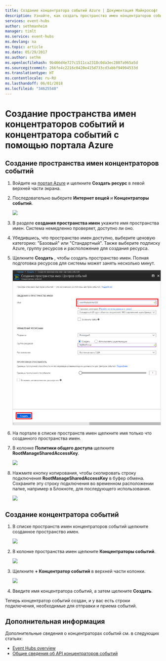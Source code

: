 ```yaml
---
title: Создание концентратора событий Azure | Документация Майкрософт
description: Узнайте, как создать пространство имен концентраторов событий Azure и концентратор событий с помощью портала Azure.
services: event-hubs
author: sethmanheim
manager: timlt
ms.service: event-hubs
ms.devlang: na
ms.topic: article
ms.date: 05/29/2017
ms.author: sethm
ms.openlocfilehash: 9b466d4e727c1511ca2318c0da3ec2807a965a5d
ms.sourcegitcommit: 266fe4c2216c0420e415d733cd3abbf94994533d
ms.translationtype: HT
ms.contentlocale: ru-RU
ms.lasthandoff: 06/01/2018
ms.locfileid: "34625548"
---
```

# <a name="create-an-event-hubs-namespace-and-an-event-hub-using-the-azure-portal"></a>Создание пространства имен концентраторов событий и концентратора событий с помощью портала Azure

## <a name="create-an-event-hubs-namespace"></a>Создание пространства имен концентраторов событий

1. Войдите на [портал Azure][Azure portal] и щелкните **Создать ресурс** в левой верхней части экрана.
2. Последовательно выберите **Интернет вещей** и **Концентраторы событий**.
   
    ![](./media/event-hubs-create/create-event-hub9.png)

3. В разделе **создания пространства имен** укажите имя пространства имен. Система немедленно проверяет, доступно ли оно.  

4. Убедившись, что пространство имен доступно, выберите ценовую категорию: "Базовый" или "Стандартный". Также выберите подписку Azure, группу ресурсов и расположение для создания ресурса.
 
5. Щелкните **Создать** , чтобы создать пространство имен. Полная подготовка ресурсов для системы может занять несколько минут.

    ![](./media/event-hubs-create/create-event-hub1.png)

6. На портале в списке пространств имен щелкните имя только что созданного пространства имен.

7. В колонке **Политики общего доступа** щелкните **RootManageSharedAccessKey**.
    
    ![](./media/event-hubs-create/create-event-hub7.png)

8. Нажмите кнопку копирования, чтобы скопировать строку подключения **RootManageSharedAccessKey** в буфер обмена. Сохраните эту строку подключения во временном расположении папке, например в Блокноте, для последующего использования.
    
    ![](./media/event-hubs-create/create-event-hub8.png)

## <a name="create-an-event-hub"></a>Создание концентратора событий

1. В списке пространств имен концентраторов событий щелкните созданное пространство имен.      
   
    ![](./media/event-hubs-create/create-event-hub2.png) 

2. В колонке пространства имен щелкните **Концентраторы событий**.
   
    ![](./media/event-hubs-create/create-event-hub3.png)

3. Щелкните **+ Концентратор событий** в верхней части колонки.
   
    ![](./media/event-hubs-create/create-event-hub4.png)
4. Введите имя концентратора событий, а затем щелкните **Создать**. 

Теперь концентратор событий создан, и у вас есть строки подключения, необходимые для отправки и приема событий.

## <a name="next-steps"></a>Дополнительная информация

Дополнительные сведения о концентраторах событий см. в следующих статьях:

* [Event Hubs overview](event-hubs-what-is-event-hubs.md)
* [Общие сведения об API концентраторов событий](event-hubs-api-overview.md)

[Azure portal]: https://portal.azure.com/